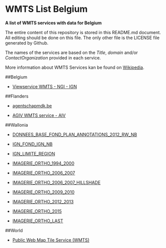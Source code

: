 # WMTS List Belgium
**A list of WMTS services with data for Belgium**

The entire content of this repository is stored in this README.md document. All editing should be done on this file. The only other file is the LICENSE file generated by Github.

The names of the services are based on the *Title*, *domain* and/or *ContactOrganization* provided in each service.

More information about WMTS Services kan be found on [Wikipedia](https://en.wikipedia.org/wiki/Web_Map_Tile_Service).



##Belgium

* [Viewservice WMTS - NGI - IGN](http://www.ngi.be/cartoweb/1.0.0/WMTSCapabilities.xml)



##Flanders

* [agentschapmdk.be](http://bathy.agentschapmdk.be/spatialfusionserver/services/ows/wmts/WMTS_Triton)

* [AGIV WMTS service - AIV](http://tile.informatievlaanderen.be/ws/raadpleegdiensten/wmts?)



##Wallonia

* [DONNEES_BASE_FOND_PLAN_ANNOTATIONS_2012_RW_NB](http://geoservices.wallonie.be/arcgis/rest/services/DONNEES_BASE/FOND_PLAN_ANNOTATIONS_2012_RW_NB/MapServer/WMTS)

* [IGN_FOND_IGN_NB](http://geoservices.wallonie.be/arcgis/rest/services/IGN/FOND_IGN_NB/MapServer/WMTS)

* [IGN_LIMITE_REGION](http://geoservices.wallonie.be/arcgis/rest/services/IGN/LIMITE_REGION/MapServer/WMTS)

* [IMAGERIE_ORTHO_1994_2000](http://geoservices.wallonie.be/arcgis/rest/services/IMAGERIE/ORTHO_1994_2000/MapServer/WMTS)

* [IMAGERIE_ORTHO_2006_2007](http://geoservices.wallonie.be/arcgis/rest/services/IMAGERIE/ORTHO_2006_2007/MapServer/WMTS)

* [IMAGERIE_ORTHO_2006_2007_HILLSHADE](http://geoservices.wallonie.be/arcgis/rest/services/IMAGERIE/ORTHO_2006_2007_HILLSHADE/MapServer/WMTS)

* [IMAGERIE_ORTHO_2009_2010](http://geoservices.wallonie.be/arcgis/rest/services/IMAGERIE/ORTHO_2009_2010/MapServer/WMTS)

* [IMAGERIE_ORTHO_2012_2013](http://geoservices.wallonie.be/arcgis/rest/services/IMAGERIE/ORTHO_2012_2013/MapServer/WMTS)

* [IMAGERIE_ORTHO_2015](http://geoservices.wallonie.be/arcgis/rest/services/IMAGERIE/ORTHO_2015/MapServer/WMTS)

* [IMAGERIE_ORTHO_LAST](http://geoservices.wallonie.be/arcgis/rest/services/IMAGERIE/ORTHO_LAST/MapServer/WMTS)



##World

* [Public Web Map Tile Service (WMTS)](http://gis.sinica.edu.tw/worldmap/wmts)